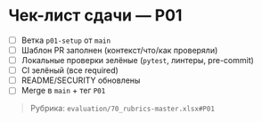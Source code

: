 # Чек-лист сдачи — P01

- [ ] Ветка `p01-setup` от `main`
- [ ] Шаблон PR заполнен (контекст/что/как проверяли)
- [ ] Локальные проверки зелёные (`pytest`, линтеры, pre-commit)
- [ ] CI зелёный (все required)
- [ ] README/SECURITY обновлены
- [ ] Merge в `main` + тег `P01`

> Рубрика: `evaluation/70_rubrics-master.xlsx#P01`
